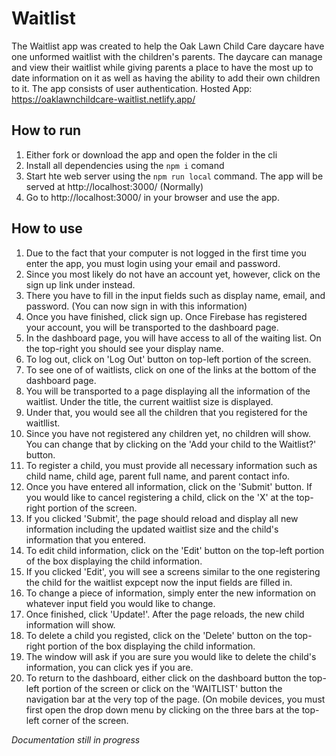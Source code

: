 # Waitlist 

The Waitlist app was created to help the Oak Lawn Child Care daycare have one unformed waitlist with the children's parents. The daycare can manage and view their waitlist while giving parents a place to have the most up to date information on it as well as having the ability to add their own children to it. The app consists of user authentication.
Hosted App: https://oaklawnchildcare-waitlist.netlify.app/

## How to run
1. Either fork or download the app and open the folder in the cli
2. Install all dependencies using the  `npm i` comand
3. Start hte web server using the `npm run local` command. The app will be served at http://localhost:3000/ (Normally)
4. Go to http://localhost:3000/ in your browser and use the app. 


## How to use
1. Due to the fact that your computer is not logged in the first time you enter the app, you must login using your email and password. 
2. Since you most likely do not have an account yet, however, click on the sign up link under instead.
3. There you have to fill in the input fields such as display name, email, and password. (You can now sign in with this information)
4. Once you have finished, click sign up. Once Firebase has registered your account, you will be transported to the dashboard page. 
5. In the dashboard page, you will have access to all of the waiting list. On the top-right you should see your display name.
6. To log out, click on 'Log Out' button on top-left portion of the screen.
7. To see one of of waitlists, click on one of the links at the bottom of the dashboard page. 
8. You will be transported to a page displaying all the information of the waitlist. Under the title, the current waitlist size is displayed.
9. Under that, you would see all the children that you registered for the waitllist. 
10. Since you have not registered any children yet, no children will show. You can change that by clicking on the 'Add your child to the Waitlist?' button.
11. To register a child, you must provide all necessary information such as child name, child age, parent full name, and parent contact info. 
12. Once you have entered all information, click on the 'Submit' button. If you would like to cancel registering a child, click on the 'X' at the top-right portion of the screen. 
13. If you clicked 'Submit', the page should reload and display all new information including the updated waitlist size and the child's information that you entered.
14. To edit child information, click on the 'Edit' button on the top-left portion of the box displaying the child information. 
15. If you clicked 'Edit', you will see a screens similar to the one registering the child for the waitlist expcept now the input fields are filled in.
16. To change a piece of information, simply enter the new information on whatever input field you would like to change. 
17. Once finished, click 'Update!'. After the page reloads, the new child information will show.  
18. To delete a child you registed, click on the 'Delete' button on the top-right portion of the box displaying the child information. 
19. The window will ask if you are sure you would like to delete the child's information, you can click yes if you are.
20. To return to the dashboard, either click on the dashboard button the top-left portion of the screen or click on the 'WAITLIST' button the navigation bar at the very top of the page. (On mobile devices, you must first open the drop down menu by clicking on the three bars at the top-left corner of the screen.  

*Documentation still in progress*
